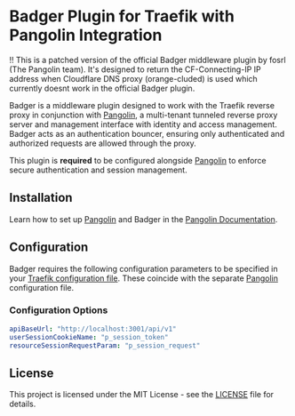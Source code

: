 # Badger Plugin for Traefik with Pangolin Integration

!! This is a patched version of the official Badger middleware plugin by fosrl (The Pangolin team). It's designed to return the CF-Connecting-IP IP address when Cloudflare DNS proxy (orange-cluded) is used which currently doesnt work in the official Badger plugin.

Badger is a middleware plugin designed to work with the Traefik reverse proxy in conjunction with [Pangolin](https://github.com/fosrl/pangolin), a multi-tenant tunneled reverse proxy server and management interface with identity and access management. Badger acts as an authentication bouncer, ensuring only authenticated and authorized requests are allowed through the proxy.

This plugin is **required** to be configured alongside [Pangolin](https://github.com/fosrl/pangolin) to enforce secure authentication and session management.

## Installation

Learn how to set up [Pangolin](https://github.com/fosrl/pangolin) and Badger in the [Pangolin Documentation](https://github.com/fosrl/pangolin).

## Configuration

Badger requires the following configuration parameters to be specified in your [Traefik configuration file](https://doc.traefik.io/traefik/getting-started/configuration-overview/). These coincide with the separate [Pangolin](https://github.com/fosrl/pangolin) configuration file.

### Configuration Options

```yaml
apiBaseUrl: "http://localhost:3001/api/v1"
userSessionCookieName: "p_session_token"
resourceSessionRequestParam: "p_session_request"
```

## License

This project is licensed under the MIT License - see the [LICENSE](LICENSE) file for details.

